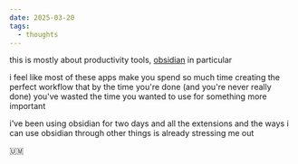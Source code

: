 ```yaml
---
date: 2025-03-20
tags:
  - thoughts
---
```


this is mostly about productivity tools, [obsidian](https://obsidian.md) in particular

i feel like most of these apps make you spend so much time creating the perfect workflow that by the time you're done (and you're never really done) you've wasted the time you wanted to use for something more important

i've been using obsidian for two days and all the extensions and the ways i can use obsidian through other things is already stressing me out 

🇺‍🇲